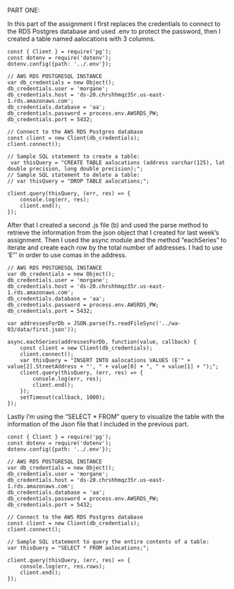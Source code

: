 PART ONE:



In this part of the assignment I first replaces the credentials to connect to the RDS Postgres database and used .env to protect the password, then I created a table named aalocations with 3 columns.

```
const { Client } = require('pg');
const dotenv = require('dotenv');
dotenv.config({path: '../.env'});

// AWS RDS POSTGRESQL INSTANCE
var db_credentials = new Object();
db_credentials.user = 'morgane';
db_credentials.host = 'ds-20.chrshhmqz35r.us-east-1.rds.amazonaws.com';
db_credentials.database = 'aa';
db_credentials.password = process.env.AWSRDS_PW;
db_credentials.port = 5432;

// Connect to the AWS RDS Postgres database
const client = new Client(db_credentials);
client.connect();

// Sample SQL statement to create a table: 
 var thisQuery = "CREATE TABLE aalocations (address varchar(125), lat double precision, long double precision);";
// Sample SQL statement to delete a table: 
// var thisQuery = "DROP TABLE aalocations;"; 

client.query(thisQuery, (err, res) => {
    console.log(err, res);
    client.end();
});

```
After that I created a second .js file (b) and used the parse method to retrieve the information from the json object that I created for last week’s assignment. Then I used the async module and the method “eachSeries” to iterate and create each row by the total number of addresses. I had to use ‘E”’ in order to use comas in the address.

```
// AWS RDS POSTGRESQL INSTANCE
var db_credentials = new Object();
db_credentials.user = 'morgane';
db_credentials.host = 'ds-20.chrshhmqz35r.us-east-1.rds.amazonaws.com';
db_credentials.database = 'aa';
db_credentials.password = process.env.AWSRDS_PW;
db_credentials.port = 5432;

var addressesForDb = JSON.parse(fs.readFileSync('../wa-03/data/first.json'));

async.eachSeries(addressesForDb, function(value, callback) {
    const client = new Client(db_credentials);
    client.connect();
    var thisQuery = "INSERT INTO aalocations VALUES (E'" + value[2].StreetAddress + "', " + value[0] + ", " + value[1] + ");";
    client.query(thisQuery, (err, res) => {
        console.log(err, res);
        client.end();
    });
    setTimeout(callback, 1000); 
}); 

```
Lastly I’m using the “SELECT * FROM” query to visualize the table with the information of the Json file that I included in the previous part.


```
const { Client } = require('pg');  
const dotenv = require('dotenv');
dotenv.config({path: '../.env'});

// AWS RDS POSTGRESQL INSTANCE
var db_credentials = new Object();
db_credentials.user = 'morgane';
db_credentials.host = 'ds-20.chrshhmqz35r.us-east-1.rds.amazonaws.com';
db_credentials.database = 'aa';
db_credentials.password = process.env.AWSRDS_PW;
db_credentials.port = 5432;

// Connect to the AWS RDS Postgres database
const client = new Client(db_credentials);
client.connect();

// Sample SQL statement to query the entire contents of a table: 
var thisQuery = "SELECT * FROM aalocations;";

client.query(thisQuery, (err, res) => {
    console.log(err, res.rows);
    client.end();
});

```

